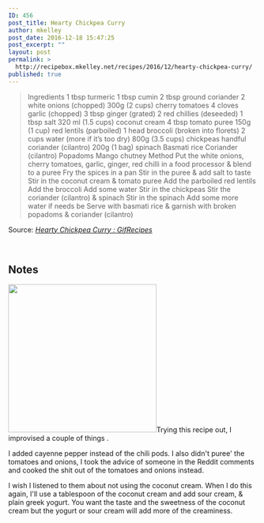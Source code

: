 ```yaml
---
ID: 456
post_title: Hearty Chickpea Curry
author: mkelley
post_date: 2016-12-18 15:47:25
post_excerpt: ""
layout: post
permalink: >
  http://recipebox.mkelley.net/recipes/2016/12/hearty-chickpea-curry/
published: true
---
```

<blockquote>Ingredients
1 tbsp turmeric
1 tbsp cumin
2 tbsp ground coriander
2 white onions (chopped)
300g (2 cups) cherry tomatoes
4 cloves garlic (chopped)
3 tbsp ginger (grated)
2 red chillies (deseeded)
1 tbsp salt
320 ml (1.5 cups) coconut cream
4 tbsp tomato puree
150g (1 cup) red lentils (parboiled)
1 head broccoli (broken into florets)
2 cups water (more if it’s too dry)
800g (3.5 cups) chickpeas
handful coriander (cilantro)
200g (1 bag) spinach
Basmati rice
Coriander (cilantro)
Popadoms
Mango chutney
Method
Put the white onions, cherry tomatoes, garlic, ginger, red chilli in a food processor &amp; blend to a puree
Fry the spices in a pan
Stir in the puree &amp; add salt to taste
Stir in the coconut cream &amp; tomato puree
Add the parboiled red lentils
Add the broccoli
Add some water
Stir in the chickpeas
Stir the coriander (cilantro) &amp; spinach
Stir in the spinach
Add some more water if needs be
Serve with basmati rice &amp; garnish with broken popadoms &amp; coriander (cilantro)</blockquote>
Source: <em><a href="http://archive.is/MjYHO">Hearty Chickpea Curry : GifRecipes</a></em>

&nbsp;
<h2>Notes</h2>
<a href="http://recipebox.mkelley.net/wp-content/uploads/2016/12/hpMnPKj.gif"><img class="wp-image-464 size-medium alignright" src="http://recipebox.mkelley.net/wp-content/uploads/2016/12/hpMnPKj-300x300.gif" width="300" height="300" /></a>Trying this recipe out, I improvised a couple of things .

I added cayenne pepper instead of the chili pods. I also didn't puree' the tomatoes and onions, I took the advice of someone in the Reddit comments and cooked the shit out of the tomatoes and onions instead.

I wish I listened to them about not using the coconut cream. When I do this again, I'll use a tablespoon of the coconut cream and add sour cream, &amp; plain greek yogurt. You want the taste and the sweetness of the coconut cream but the yogurt or sour cream will add more of the creaminess.

&nbsp;